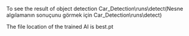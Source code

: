 To see the result of object detection Car_Detection\runs\detect(Nesne algılamanın sonuçunu görmek için Car_Detection\runs\detect)

The file location of the trained AI is best.pt
